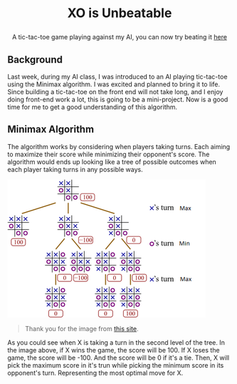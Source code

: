 # <p align="center">XO is Unbeatable</p>

<p align="center">A tic-tac-toe game playing against my AI, you can now try beating it <a href="https://photkosee.github.io/xo-is-unbeatable/">here</a></p>

## Background

Last week, during my AI class, I was introduced to an AI playing tic-tac-toe using the Minimax algorithm. I was excited and planned to bring it to life. Since building a tic-tac-toe on the front end will not take long, and I enjoy doing front-end work a lot, this is going to be a mini-project. Now is a good time for me to get a good understanding of this algorithm.

## Minimax Algorithm

The algorithm works by considering when players taking turns. Each aiming to maximize their score while minimizing their opponent's score. The algorithm would ends up looking like a tree of possible outcomes when each player taking turns in any possible ways.

![alt text](image-1.png)

> Thank you for the image from [this site](https://blog.aaronccwong.com/2018/i-created-an-ai-that-beats-me-at-tic-tac-toe/).

As you could see when X is taking a turn in the second level of the tree. In the image above, if X wins the game, the score will be 100. If X loses the game, the score will be -100. And the score will be 0 if it's a tie. Then, X will pick the maximum score in it's trun while picking the minimum score in its opponent's turn. Representing the most optimal move for X.

